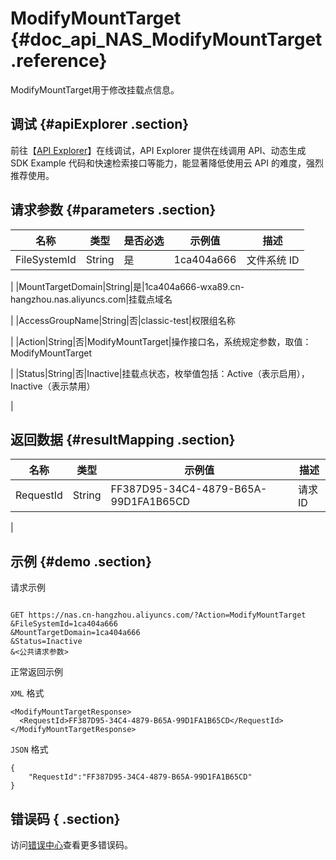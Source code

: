 # ModifyMountTarget {#doc_api_NAS_ModifyMountTarget .reference}

ModifyMountTarget用于修改挂载点信息。

## 调试 {#apiExplorer .section}

前往【[API Explorer](https://api.aliyun.com/#product=NAS&api=ModifyMountTarget)】在线调试，API Explorer 提供在线调用 API、动态生成 SDK Example 代码和快速检索接口等能力，能显著降低使用云 API 的难度，强烈推荐使用。

## 请求参数 {#parameters .section}

|名称|类型|是否必选|示例值|描述|
|--|--|----|---|--|
|FileSystemId|String|是|1ca404a666|文件系统 ID

 |
|MountTargetDomain|String|是|1ca404a666-wxa89.cn-hangzhou.nas.aliyuncs.com|挂载点域名

 |
|AccessGroupName|String|否|classic-test|权限组名称

 |
|Action|String|否|ModifyMountTarget|操作接口名，系统规定参数，取值：ModifyMountTarget

 |
|Status|String|否|Inactive|挂载点状态，枚举值包括：Active（表示启用），Inactive（表示禁用）

 |

## 返回数据 {#resultMapping .section}

|名称|类型|示例值|描述|
|--|--|---|--|
|RequestId|String|FF387D95-34C4-4879-B65A-99D1FA1B65CD|请求ID

 |

## 示例 {#demo .section}

请求示例

``` {#request_demo}

GET https://nas.cn-hangzhou.aliyuncs.com/?Action=ModifyMountTarget
&FileSystemId=1ca404a666
&MountTargetDomain=1ca404a666
&Status=Inactive
&<公共请求参数>

```

正常返回示例

`XML` 格式

``` {#xml_return_success_demo}
<ModifyMountTargetResponse>
  <RequestId>FF387D95-34C4-4879-B65A-99D1FA1B65CD</RequestId>
</ModifyMountTargetResponse>

```

`JSON` 格式

``` {#json_return_success_demo}
{
	"RequestId":"FF387D95-34C4-4879-B65A-99D1FA1B65CD"
}
```

## 错误码 { .section}

访问[错误中心](https://error-center.aliyun.com/status/product/NAS)查看更多错误码。

